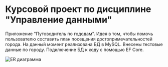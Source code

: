 # Курсовой проект по дисциплине "Управление данными"

Приложение "Путоводитель по гододам". Идея в том, чтобы помочь пользователю составить план посещения достопримечательностей города.
На данный момент реализована БД в MySQL. Внесены тестовые данные по городу. Подключение БД к коду с помощью EF Core. 

![ЕR диаграмма](https://github.com/user-attachments/assets/3a321b31-c3ab-40af-8faf-5ba32d23234c)
